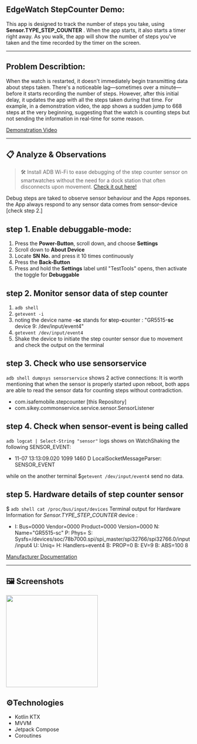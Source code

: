 ## EdgeWatch StepCounter Demo:
This app is designed to track the number of steps you take, using **Sensor.TYPE_STEP_COUNTER** . When the app starts, it also starts a timer right away. As you walk, the app will show the number of steps you've taken and the time recorded by the timer on the screen.


 ----
## Problem Describtion:
When the watch is restarted, it doesn't immediately begin transmitting data about steps taken. There's a noticeable lag—sometimes over a minute—before it starts recording the number of steps. However, after this initial delay, it updates the app with all the steps taken during that time. For example, in a demonstration video, the app shows a sudden jump to 668 steps at the very beginning, suggesting that the watch is counting steps but not sending the information in real-time for some reason.

[Demonstration Video](https://www.youtube.com/watch?v=5bo2tUn3BNs)

 ----
## 📋 Analyze & Observations 

>🛠️ Install ADB Wi-Fi to ease debugging of the step counter sensor on smartwatches without the need for a dock station that often disconnects upon movement. [Check it out here!](https://plugins.jetbrains.com/plugin/14969-adb-wi-fi)
 
Debug steps are taked to observe sensor behaviour and the Apps reponses. the App always respond to any sensor data comes from sensor-device [check step 2.] 

 
## step 1. Enable debuggable-mode:

1. Press the **Power-Button**, scroll down, and choose **Settings**
2. Scroll down to **About Device**
3. Locate **SN No.** and press it 10 times continuously
4. Press the **Back-Button**
5. Press and hold the **Settings** label until "TestTools" opens, then activate the toggle for **Debuggable**
   

 
## step 2. Monitor sensor data of step counter
 
1. ```adb shell```
2. ```getevent -i```
3. noting the device name -**sc** stands for **s**tep-**c**ounter :
 "GR5515-**sc** device 9: /dev/input/event4"
4. ``` getevent /dev/input/event4 ```
5. Shake the device to initiate the step counter sensor due to movement and check the output on the terminal

 
## step 3. Check who use sensorservice
  
```adb shell dumpsys sensorservice```
shows 2 active connections:
It is worth mentioning that when the sensor is properly started upon reboot, both apps are able to read the sensor data for counting steps without contradiction.
 - com.isafemobile.stepcounter [this Repository]
 - com.sikey.commonservice.service.sensor.SensorListener 

## step 4. Check when sensor-event is being called

 ```adb logcat | Select-String "sensor"```
logs shows on WatchShaking the following SENSOR_EVENT:
- 11-07 13:13:09.020  1099  1460 D LocalSocketMessageParser: SENSOR_EVENT

while on the another terminal
$``` getevent /dev/input/event4 ``` send no data. 

## step 5. Hardware details of step counter sensor

$ ````adb shell cat /proc/bus/input/devices````
Terminal output for Hardware Information for *Sensor.TYPE_STEP_COUNTER* device :
-  I: Bus=0000 Vendor=0000 Product=0000 Version=0000
N: Name="GR5515-sc"
P: Phys=
S: Sysfs=/devices/soc/78b7000.spi/spi_master/spi32766/spi32766.0/input/input4
U: Uniq=
H: Handlers=event4
B: PROP=0
B: EV=9
B: ABS=100 8

[Manufacturer Documentation](https://invensense.tdk.com/wp-content/uploads/2023/05/an-000271-icm-42607x-icm-42670x-apex-motion-functions-description-and-usage.pdf)

 ----
 
## 🖼️ Screenshots

<img src="/demo/screenshot_379.png" width="250"/> 

## ⚙️Technologies

- Kotlin KTX
- MVVM
- Jetpack Compose 
- Coroutines




  

